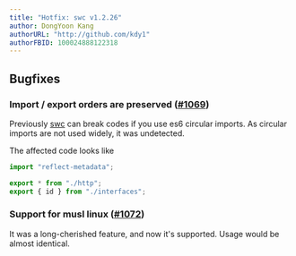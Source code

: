 ```yaml
---
title: "Hotfix: swc v1.2.26"
author: DongYoon Kang
authorURL: "http://github.com/kdy1"
authorFBID: 100024888122318
---
```


## Bugfixes

### Import / export orders are preserved ([#1069](https://github.com/swc-project/swc/pull/1069))

Previously [swc][] can break codes if you use es6 circular imports.
As circular imports are not used widely, it was undetected.

The affected code looks like

```js
import "reflect-metadata";

export * from "./http";
export { id } from "./interfaces";
```

### Support for musl linux ([#1072](https://github.com/swc-project/swc/pull/1072))

It was a long-cherished feature, and now it's supported.
Usage would be almost identical.

[swc]: https://swc-project.github.io
